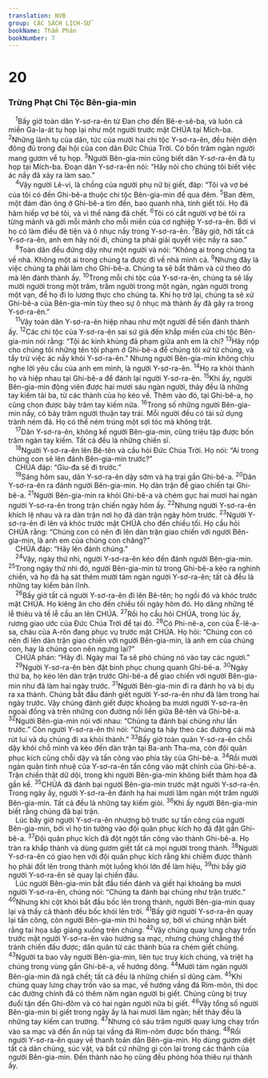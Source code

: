 ```yaml
---
translation: NVB
group: CÁC SÁCH LỊCH-SỬ
bookName: Thẩm Phán 
bookNumber: 7
---
```


<div class="title"><h1>20</h1><h3>Trừng Phạt Chi Tộc Bên-gia-min </h3></div>
<span class="verse cac_20_1"> <sup>1</sup>Bấy giờ toàn dân Y-sơ-ra-ên từ Đan cho đến Bê-e-sê-ba, và luôn cả miền Ga-la-át tụ họp lại như một người trước mặt CHÚA tại Mích-ba. </span>
<span class="verse cac_20_2"><sup>2</sup>Những lãnh tụ của dân, tức của mười hai chi tộc Y-sơ-ra-ên, đều hiện diện đông đủ trong đại hội của con dân Đức Chúa Trời. Có bốn trăm ngàn người mang gươm về tụ họp. </span>
<span class="verse cac_20_3"><sup>3</sup>Người Bên-gia-min cũng biết dân Y-sơ-ra-ên đã tụ họp tại Mích-ba. Đoạn dân Y-sơ-ra-ên nói: “Hãy nói cho chúng tôi biết việc ác nầy đã xảy ra làm sao.” <br/></span>
<span class="verse cac_20_4"> <sup>4</sup>Vậy người Lê-vi, là chồng của người phụ nữ bị giết, đáp: “Tôi và vợ bé của tôi có đến Ghi-bê-a thuộc chi tộc Bên-gia-min để qua đêm. </span>
<span class="verse cac_20_5"><sup>5</sup>Ban đêm, một đám đàn ông ở Ghi-bê-a tìm đến, bao quanh nhà, tính giết tôi. Họ đã hãm hiếp vợ bé tôi, và vì thế nàng đã chết. </span>
<span class="verse cac_20_6"><sup>6</sup>Tôi có cắt người vợ bé tôi ra từng mảnh và gởi mỗi mảnh cho mỗi miền của cơ nghiệp Y-sơ-ra-ên. Bởi vì họ có làm điều đê tiện và ô nhục nầy trong Y-sơ-ra-ên. </span>
<span class="verse cac_20_7"><sup>7</sup>Bây giờ, hỡi tất cả Y-sơ-ra-ên, anh em hãy nói đi, chúng ta phải giải quyết việc nầy ra sao.” <br/></span>
<span class="verse cac_20_8"> <sup>8</sup>Toàn dân đều đứng dậy như một người và nói: “Không ai trong chúng ta về nhà. Không một ai trong chúng ta được đi về nhà mình cả. </span>
<span class="verse cac_20_9"><sup>9</sup>Nhưng đây là việc chúng ta phải làm cho Ghi-bê-a. Chúng ta sẽ bắt thăm và cứ theo đó mà lên đánh thành ấy. </span>
<span class="verse cac_20_10"><sup>10</sup>Trong mỗi chi tộc của Y-sơ-ra-ên, chúng ta sẽ lấy mười người trong một trăm, trăm người trong một ngàn, ngàn người trong một vạn, để họ đi lo lương thực cho chúng ta. Khi họ trở lại, chúng ta sẽ xử Ghi-bê-a của Bên-gia-min tùy theo sự ô nhục mà thành ấy đã gây ra trong Y-sơ-ra-ên.” <br/></span>
<span class="verse cac_20_11"> <sup>11</sup>Vậy toàn dân Y-sơ-ra-ên hiệp nhau như một người để tiến đánh thành ấy. </span>
<span class="verse cac_20_12"><sup>12</sup>Các chi tộc của Y-sơ-ra-ên sai sứ giả đến khắp miền của chi tộc Bên-gia-min nói rằng: “Tội ác kinh khủng đã phạm giữa anh em là chi? </span>
<span class="verse cac_20_13"><sup>13</sup>Hãy nộp cho chúng tôi những tên tội phạm ở Ghi-bê-a để chúng tôi xử tử chúng, và tẩy trừ việc ác nầy khỏi Y-sơ-ra-ên.” Nhưng người Bên-gia-min không chịu nghe lời yêu cầu của anh em mình, là người Y-sơ-ra-ên. </span>
<span class="verse cac_20_14"><sup>14</sup>Họ ra khỏi thành họ và hiệp nhau tại Ghi-bê-a để đánh lại người Y-sơ-ra-ên. </span>
<span class="verse cac_20_15"><sup>15</sup>Khi ấy, người Bên-gia-min động viên được hai mươi sáu ngàn người, thảy đều là những tay kiếm tài ba, từ các thành của họ kéo về. Thêm vào đó, tại Ghi-bê-a, họ cũng chọn được bảy trăm tay kiếm nữa. </span>
<span class="verse cac_20_16"><sup>16</sup>Trong số những người Bên-gia-min nầy, có bảy trăm người thuận tay trái. Mỗi người đều có tài sử dụng trành ném đá. Họ có thể ném trúng một sợi tóc mà không trật. <br/></span>
<span class="verse cac_20_17"> <sup>17</sup>Dân Y-sơ-ra-ên, không kể người Bên-gia-min, cũng triệu tập được bốn trăm ngàn tay kiếm. Tất cả đều là những chiến sĩ. <br/></span>
<span class="verse cac_20_18"> <sup>18</sup>Người Y-sơ-ra-ên lên Bê-tên và cầu hỏi Đức Chúa Trời. Họ nói: “Ai trong chúng con sẽ lên đánh Bên-gia-min trước?” <br/> CHÚA đáp: “Giu-đa sẽ đi trước.” <br/></span>
<span class="verse cac_20_19"> <sup>19</sup>Sáng hôm sau, dân Y-sơ-ra-ên dậy sớm và hạ trại gần Ghi-bê-a. </span>
<span class="verse cac_20_20"><sup>20</sup>Dân Y-sơ-ra-ên ra đánh người Bên-gia-min. Họ dàn trận để giao chiến tại Ghi-bê-a. </span>
<span class="verse cac_20_21"><sup>21</sup>Người Bên-gia-min ra khỏi Ghi-bê-a và chém gục hai mươi hai ngàn người Y-sơ-ra-ên trong trận chiến ngày hôm ấy. </span>
<span class="verse cac_20_22"><sup>22</sup>Nhưng người Y-sơ-ra-ên khích lệ nhau và ra dàn trận nơi họ đã dàn trận ngày hôm trước. </span>
<span class="verse cac_20_23"><sup>23</sup>Người Y-sơ-ra-ên đi lên và khóc trước mặt CHÚA cho đến chiều tối. Họ cầu hỏi CHÚA rằng: “Chúng con có nên đi lên dàn trận giao chiến với người Bên-gia-min, là anh em của chúng con chăng?” <br/> CHÚA đáp: “Hãy lên đánh chúng.” <br/></span>
<span class="verse cac_20_24"> <sup>24</sup>Vậy, ngày thứ nhì, người Y-sơ-ra-ên kéo đến đánh người Bên-gia-min. </span>
<span class="verse cac_20_25"><sup>25</sup>Trong ngày thứ nhì đó, người Bên-gia-min từ trong Ghi-bê-a kéo ra nghinh chiến, và họ đã hạ sát thêm mười tám ngàn người Y-sơ-ra-ên; tất cả đều là những tay kiếm bản lĩnh. <br/></span>
<span class="verse cac_20_26"> <sup>26</sup>Bấy giờ tất cả người Y-sơ-ra-ên đi lên Bê-tên; họ ngồi đó và khóc trước mặt CHÚA. Họ kiêng ăn cho đến chiều tối ngày hôm đó. Họ dâng những tế lễ thiêu và tế lễ cầu an lên CHÚA. </span>
<span class="verse cac_20_27"><sup>27</sup>Rồi họ cầu hỏi CHÚA, trong lúc ấy, rương giao ước của Đức Chúa Trời để tại đó. </span>
<span class="verse cac_20_28"><sup>28</sup>Có Phi-nê-a, con của Ê-lê-a-sa, cháu của A-rôn đang phục vụ trước mặt CHÚA. Họ hỏi: “Chúng con có nên đi lên dàn trận giao chiến với người Bên-gia-min, là anh em của chúng con, hay là chúng con nên ngưng lại?” <br/> CHÚA phán: “Hãy đi. Ngày mai Ta sẽ phó chúng nó vào tay các ngươi.” <br/></span>
<span class="verse cac_20_29"> <sup>29</sup>Người Y-sơ-ra-ên bèn đặt binh phục chung quanh Ghi-bê-a. </span>
<span class="verse cac_20_30"><sup>30</sup>Ngày thứ ba, họ kéo lên dàn trận trước Ghi-bê-a để giao chiến với người Bên-gia-min như đã làm hai ngày trước. </span>
<span class="verse cac_20_31"><sup>31</sup>Người Bên-gia-min đi ra đánh họ và bị dụ ra xa thành. Chúng bắt đầu đánh giết người Y-sơ-ra-ên như đã làm trong hai ngày trước. Vậy chúng đánh giết được khoảng ba mươi người Y-sơ-ra-ên ngoài đồng và trên những con đường nối liền giữa Bê-tên và Ghi-bê-a. </span>
<span class="verse cac_20_32"><sup>32</sup>Người Bên-gia-min nói với nhau: “Chúng ta đánh bại chúng như lần trước.” Còn người Y-sơ-ra-ên thì nói: “Chúng ta hãy theo các đường cái mà rút lui và dụ chúng đi xa khỏi thành.” </span>
<span class="verse cac_20_33"><sup>33</sup>Bấy giờ toàn quân Y-sơ-ra-ên chỗi dậy khỏi chỗ mình và kéo đến dàn trận tại Ba-anh Tha-ma, còn đội quân phục kích cũng chỗi dậy và tấn công vào phía tây của Ghi-bê-a. </span>
<span class="verse cac_20_34"><sup>34</sup>Rồi mười ngàn quân tinh nhuệ của Y-sơ-ra-ên tấn công vào mặt chính của Ghi-bê-a. Trận chiến thật dữ dội, trong khi người Bên-gia-min không biết thảm họa đã gần kề. </span>
<span class="verse cac_20_35"><sup>35</sup>CHÚA đã đánh bại người Bên-gia-min trước mặt người Y-sơ-ra-ên. Trong ngày ấy, người Y-sơ-ra-ên đánh hạ hai mươi lăm ngàn một trăm người Bên-gia-min. Tất cả đều là những tay kiếm giỏi. </span>
<span class="verse cac_20_36"><sup>36</sup>Khi ấy người Bên-gia-min biết rằng chúng đã bại trận. <br/> Lúc bấy giờ người Y-sơ-ra-ên nhượng bộ trước sự tấn công của người Bên-gia-min, bởi vì họ tin tưởng vào đội quân phục kích họ đã đặt gần Ghi-bê-a. </span>
<span class="verse cac_20_37"><sup>37</sup>Đội quân phục kích đã đột ngột tấn công vào thành Ghi-bê-a. Họ tràn ra khắp thành và dùng gươm giết tất cả mọi người trong thành. </span>
<span class="verse cac_20_38"><sup>38</sup>Người Y-sơ-ra-ên có giao hẹn với đội quân phục kích rằng khi chiếm được thành họ phải đốt lên trong thành một luồng khói lớn để làm hiệu, </span>
<span class="verse cac_20_39"><sup>39</sup>thì bấy giờ người Y-sơ-ra-ên sẽ quay lại chiến đấu. <br/> Lúc người Bên-gia-min bắt đầu tiến đánh và giết hại khoảng ba mươi người Y-sơ-ra-ên, chúng nói: “Chúng ta đánh bại chúng như trận trước.” </span>
<span class="verse cac_20_40"><sup>40</sup>Nhưng khi cột khói bắt đầu bốc lên trong thành, người Bên-gia-min quay lại và thấy cả thành đều bốc khói lên trời. </span>
<span class="verse cac_20_41"><sup>41</sup>Bấy giờ người Y-sơ-ra-ên quay lại tấn công, còn người Bên-gia-min thì hoảng sợ, bởi vì chúng nhận biết rằng tai họa sắp giáng xuống trên chúng. </span>
<span class="verse cac_20_42"><sup>42</sup>Vậy chúng quay lưng chạy trốn trước mặt người Y-sơ-ra-ên vào hướng sa mạc, nhưng chúng chẳng thể tránh chiến đấu được; dân quân từ các thành bủa ra chém giết chúng. </span>
<span class="verse cac_20_43"><sup>43</sup>Người ta bao vây người Bên-gia-min, liên tục truy kích chúng, và triệt hạ chúng trong vùng gần Ghi-bê-a, về hướng đông. </span>
<span class="verse cac_20_44"><sup>44</sup>Mười tám ngàn người Bên-gia-min đã ngã chết; tất cả đều là những chiến sĩ dũng cảm. </span>
<span class="verse cac_20_45"><sup>45</sup>Khi chúng quay lưng chạy trốn vào sa mạc, về hướng vầng đá Rim-môn, thì dọc các đường chính đã có thêm năm ngàn người bị giết. Chúng cũng bị truy đuổi tận đến Ghi-đôm và có hai ngàn người nữa bị giết. </span>
<span class="verse cac_20_46"><sup>46</sup>Vậy tổng số người Bên-gia-min bị giết trong ngày ấy là hai mươi lăm ngàn; hết thảy đều là những tay kiếm can trường. </span>
<span class="verse cac_20_47"><sup>47</sup>Nhưng có sáu trăm người quay lưng chạy trốn vào sa mạc và đến ẩn núp tại vầng đá Rim-nôm được bốn tháng. </span>
<span class="verse cac_20_48"><sup>48</sup>Rồi người Y-sơ-ra-ên quay về thanh toán dân Bên-gia-min. Họ dùng gươm diệt tất cả dân chúng, súc vật, và bất cứ những gì còn lại trong các thành của người Bên-gia-min. Đến thành nào họ cũng đều phóng hỏa thiêu rụi thành ấy. <br/></span>
